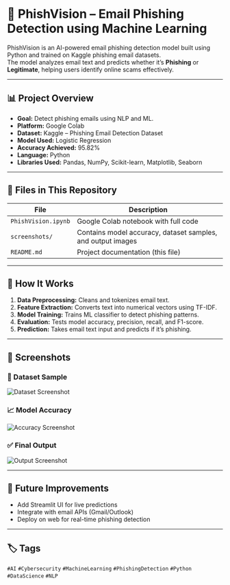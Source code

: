 # 🧠 PhishVision – Email Phishing Detection using Machine Learning

PhishVision is an AI-powered email phishing detection model built using Python and trained on Kaggle phishing email datasets.  
The model analyzes email text and predicts whether it’s **Phishing** or **Legitimate**, helping users identify online scams effectively.

---

## 📊 Project Overview

- **Goal:** Detect phishing emails using NLP and ML.
- **Platform:** Google Colab
- **Dataset:** Kaggle – Phishing Email Detection Dataset
- **Model Used:** Logistic Regression
- **Accuracy Achieved:** 95.82%  
- **Language:** Python  
- **Libraries Used:** Pandas, NumPy, Scikit-learn, Matplotlib, Seaborn

---

## 📁 Files in This Repository

| File | Description |
|------|--------------|
| `PhishVision.ipynb` | Google Colab notebook with full code |
| `screenshots/` | Contains model accuracy, dataset samples, and output images |
| `README.md` | Project documentation (this file) |

---

## 🚀 How It Works

1. **Data Preprocessing:** Cleans and tokenizes email text.  
2. **Feature Extraction:** Converts text into numerical vectors using TF-IDF.  
3. **Model Training:** Trains ML classifier to detect phishing patterns.  
4. **Evaluation:** Tests model accuracy, precision, recall, and F1-score.  
5. **Prediction:** Takes email text input and predicts if it’s phishing.

---

## 📸 Screenshots

### 📂 Dataset Sample
![Dataset Screenshot](screenshots/data.png)

### 📈 Model Accuracy
![Accuracy Screenshot](screenshots/data-accuracy.png)

### ✅ Final Output
![Output Screenshot](screenshots/data-output.png)

---

## 🧩 Future Improvements
- Add Streamlit UI for live predictions  
- Integrate with email APIs (Gmail/Outlook)  
- Deploy on web for real-time phishing detection  


---

## 🏷️ Tags
`#AI` `#Cybersecurity` `#MachineLearning` `#PhishingDetection` `#Python` `#DataScience` `#NLP`
